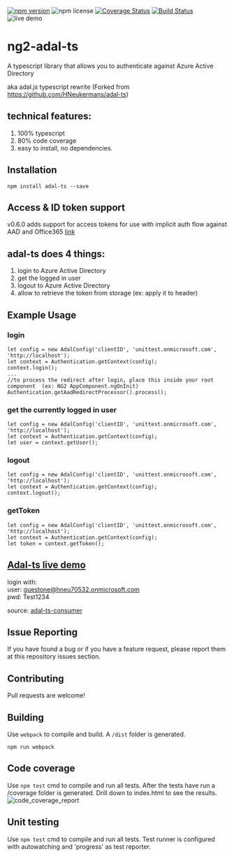 [![npm version](https://badge.fury.io/js/adal-ts.svg)](https://badge.fury.io/js/adal-ts)
![npm license](https://img.shields.io/npm/l/express.svg)
[![Coverage Status](https://coveralls.io/repos/github/HNeukermans/adal-ts/badge.svg)](https://coveralls.io/github/HNeukermans/adal-ts)
[![Build Status](https://travis-ci.org/HNeukermans/adal-ts.svg?branch=master)](https://travis-ci.org/HNeukermans/adal-ts)
![live demo](https://img.shields.io/badge/demo-live-orange.svg)

# ng2-adal-ts
A typescript library that allows you to authenticate against Azure Active Directory

aka adal.js typescript rewrite (Forked from https://github.com/HNeukermans/adal-ts)

## technical features:
 1. 100% typescript
 2. 80% code coverage
 3. easy to install, no dependencies.


## Installation
```
npm install adal-ts --save
```

## Access & ID token support
v0.6.0 adds support for access tokens for use with implicit auth flow against AAD and Office365 [link](https://github.com/HNeukermans/adal-ts/pull/26)

## adal-ts does 4 things:
 1. login to Azure Active Directory
 2. get the logged in user
 3. logout to Azure Active Directory
 4. allow to retrieve the token from storage (ex: apply it to header)
 
## Example Usage

### login
```
let config = new AdalConfig('clientID', 'unittest.onmicrosoft.com', 'http://localhost');
let context = Authentication.getContext(config);
context.login();
...
//to process the redirect after login, place this inside your root component  (ex: NG2 AppComponent.ngOnInit)
Authentication.getAadRedirectProcessor().process();
```

### get the currently logged in user
```
let config = new AdalConfig('clientID', 'unittest.onmicrosoft.com', 'http://localhost');
let context = Authentication.getContext(config);
let user = context.getUser();

```

### logout
```
let config = new AdalConfig('clientID', 'unittest.onmicrosoft.com', 'http://localhost');
let context = Authentication.getContext(config);
context.logout();

```

### getToken
```
let config = new AdalConfig('clientID', 'unittest.onmicrosoft.com', 'http://localhost');
let context = Authentication.getContext(config);
let token = context.getToken();
```

## [Adal-ts live demo](http://adal-ts-demo.azurewebsites.net/#/)

login with:  
    user: guestone@hneu70532.onmicrosoft.com <br>
    pwd: Test1234

source: [adal-ts-consumer](https://github.com/HNeukermans/adal-ts-consumer)

## Issue Reporting

If you have found a bug or if you have a feature request, please report them at this repository issues section. 

## Contributing

Pull requests are welcome!

## Building

Use `webpack` to compile and build. A `/dist` folder is generated.

```
npm run webpack
```

## Code coverage

Use `npm test` cmd to compile and run all tests. After the tests have run a /coverage folder is generated. Drill down to index.html to see the results.
![code_coverage_report](https://cloud.githubusercontent.com/assets/2285199/20648817/5019e648-b4b1-11e6-8484-2887204ea783.png)

## Unit testing

Use `npm test` cmd to compile and run all tests. Test runner is configured with autowatching and 'progress' as test reporter. 

  
